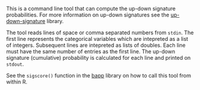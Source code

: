 This is a command line tool that can compute the up-down signature
probabilities.  For more information on up-down signatures see the
[up-down-signature](https://github.com/b4winckler/up-down-signature) library.

The tool reads lines of space or comma separated numbers from `stdin`.  The
first line represents the categorical variables which are intepreted as a list
of integers.  Subsequent lines are intepreted as lists of doubles.  Each line
must have the same number of entries as the first line.  The up-down signature
(cumulative) probability is calculated for each line and printed on `stdout`.

See the `sigscore()` function in the [bapp](https://github.com/b4winckler/bapp)
library on how to call this tool from within R.
